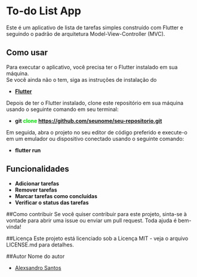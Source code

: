 # To-do List App
Este é um aplicativo de lista de tarefas simples construído com Flutter e seguindo o padrão de arquitetura Model-View-Controller (MVC).

## Como usar
Para executar o aplicativo, você precisa ter o Flutter instalado em sua máquina.</br> Se você ainda não o tem, siga as instruções de instalação do 
- <b>[Flutter](https://flutter.dev/docs/get-started/install)</b>

Depois de ter o Flutter instalado, clone este repositório em sua máquina usando o seguinte comando em seu terminal:
- <b> git <font color="greem"> clone </font> https://github.com/seunome/seu-repositorio.git </b>

Em seguida, abra o projeto no seu editor de código preferido e execute-o em um emulador ou dispositivo conectado usando o seguinte comando:
- <b>flutter run</b>

## Funcionalidades<b>
- Adicionar tarefas
- Remover tarefas
- Marcar tarefas como concluídas
- Verificar o status das tarefas</b>

##Como contribuir
Se você quiser contribuir para este projeto, sinta-se à vontade para abrir uma issue ou enviar um pull request. Toda ajuda é bem-vinda!

##Licença
Este projeto está licenciado sob a Licença MIT - veja o arquivo LICENSE.md para detalhes.

##Autor
Nome do autor 
- [Alexsandro Santos](https://www.linkedin.com/in/aljsantos/)